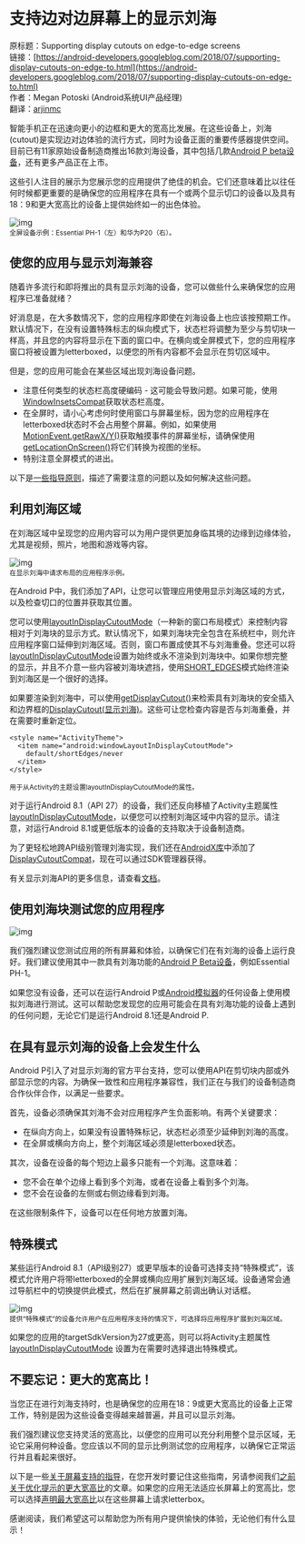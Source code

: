 # 支持边对边屏幕上的显示刘海

原标题：Supporting display cutouts on edge-to-edge screens  
链接：[https://android-developers.googleblog.com/2018/07/supporting-display-cutouts-on-edge-to.html](https://android-developers.googleblog.com/2018/07/supporting-display-cutouts-on-edge-to.html)  
作者：Megan Potoski (Android系统UI产品经理)  
翻译：[arjinmc](https://github.com/arjinmc)  

智能手机正在迅速向更小的边框和更大的宽高比发展。在这些设备上，刘海(cutout)是实现边对边体验的流行方式，同时为设备正面的重要传感器提供空间。目前已有11家原始设备制造商推出16款刘海设备，其中包括几款[Android P beta设备](https://developer.android.com/preview/devices/index.html)，还有更多产品正在上市。

这些引人注目的展示为您展示您的应用提供了绝佳的机会。它们还意味着比以往任何时候都更重要的是确保您的应用程序在具有一个或两个显示切口的设备以及具有18：9和更大宽高比的设备上提供始终如一的出色体验。

![img](../images/2018.7.30.1.png)  
<small>全屏设备示例：Essential PH-1（左）和华为P20（右）。</small>

## 使您的应用与显示刘海兼容

随着许多流行和即将推出的具有显示刘海的设备，您可以做些什么来确保您的应用程序已准备就绪？

好消息是，在大多数情况下，您的应用程序即使在刘海设备上也应该按预期工作。默认情况下，在没有设置特殊标志的纵向模式下，状态栏将调整为至少与剪切块一样高，并且您的内容将显示在下面的窗口中。在横向或全屏模式下，您的应用程序窗口将被设置为letterboxed，以便您的所有内容都不会显示在剪切区域中。

但是，您的应用可能会在某些区域出现刘海设备问题。

* 注意任何类型的状态栏高度硬编码 - 这可能会导致问题。如果可能，使用[WindowInsetsCompat](https://developer.android.com/reference/android/support/v4/view/WindowInsetsCompat)获取状态栏高度。
* 在全屏时，请小心考虑何时使用窗口与屏幕坐标，因为您的应用程序在letterboxed状态时不会占用整个屏幕。例如，如果使用[MotionEvent.getRawX/Y()](https://developer.android.com/reference/android/view/MotionEvent.html#getRawX())获取触摸事件的屏幕坐标，请确保使用[getLocationOnScreen()](https://developer.android.com/reference/android/view/View.html#getLocationOnScreen(int[]))将它们转换为视图的坐标。
* 特别注意全屏模式的进出。

以下是[一些指导原则](https://developer.android.com/guide/topics/display-cutout/#best_practices_for_display_cutout_support)，描述了需要注意的问题以及如何解决这些问题。

## 利用刘海区域

在刘海区域中呈现您的应用内容可以为用户提供更加身临其境的边缘到边缘体验，尤其是视频，照片，地图和游戏等内容。

![img](../images/2018.7.30.2.png)  
<small>在显示刘海中请求布局的应用程序示例。</small>

在Android P中，我们添加了API，让您可以管理应用使用显示刘海区域的方式，以及检查切口的位置并获取其位置。

您可以使用[layoutInDisplayCutoutMode](https://developer.android.com/reference/android/view/WindowManager.LayoutParams.html#layoutInDisplayCutoutMode)（一种新的窗口布局模式）来控制内容相对于刘海块的显示方式。默认情况下，如果刘海块完全包含在系统栏中，则允许应用程序窗口延伸到刘海区域。否则，窗口布置成使其不与刘海重叠。您还可以将[layoutInDisplayCutoutMode](https://developer.android.com/reference/android/view/WindowManager.LayoutParams.html#layoutInDisplayCutoutMode)设置为始终或永不渲染到刘海块中。如果你想完整的显示，并且不介意一些内容被刘海块遮挡，使用[SHORT_EDGES](https://developer.android.com/reference/android/view/WindowManager.LayoutParams.html#LAYOUT_IN_DISPLAY_CUTOUT_MODE_SHORT_EDGES)模式始终渲染到刘海区是一个很好的选择。

如果要渲染到刘海中，可以使用[getDisplayCutout()](https://developer.android.com/reference/android/view/WindowInsets#getDisplayCutout())来检索具有刘海块的安全插入和边界框的[DisplayCutout(显示刘海)](https://developer.android.com/reference/android/view/DisplayCutout.html)。这些可让您检查内容是否与刘海重叠，并在需要时重新定位。

```code
<style name="ActivityTheme">
  <item name="android:windowLayoutInDisplayCutoutMode">
    default/shortEdges/never
  </item>
</style>
```
<small>用于从Activity的主题设置layoutInDisplayCutoutMode的属性。</small>

对于运行Android 8.1（API 27）的设备，我们还反向移植了Activity主题属性[layoutInDisplayCutoutMode](https://developer.android.com/reference/android/R.attr.html#windowLayoutInDisplayCutoutMode)，以便您可以控制刘海区域中内容的显示。请注意，对运行Android 8.1或更低版本的设备的支持取决于设备制造商。

为了更轻松地跨API级别管理刘海实现，我们还在[AndroidX库](https://developer.android.com/topic/libraries/support-library/androidx-rn)中添加了[DisplayCutoutCompat](https://developer.android.com/reference/androidx/core/view/DisplayCutoutCompat)，现在可以通过SDK管理器获得。

有关显示刘海API的更多信息，请查看[文档](https://developer.android.com/guide/topics/display-cutout/)。

## 使用刘海块测试您的应用程序

![img](../images/2018.7.30.3.png)  

我们强烈建议您测试应用的所有屏幕和体验，以确保它们在有刘海的设备上运行良好。我们建议使用其中一款具有刘海功能的[Android P Beta设备](https://developer.android.com/preview/devices/index.html)，例如Essential PH-1。

如果您没有设备，还可以在运行Android P或[Android模拟器](https://developer.android.com/preview/setup-sdk.html#run-emulator)的任何设备上使用模拟刘海进行测试。这可以帮助您发现您的应用可能会在具有刘海功能的设备上遇到的任何问题，无论它们是运行Android 8.1还是Android P.

## 在具有显示刘海的设备上会发生什么

Android P引入了对显示刘海的官方平台支持，您可以使用API​​在剪切块内部或外部显示您的内容。为确保一致性和应用程序兼容性，我们正在与我们的设备制造商合作伙伴合作，以满足一些要求。

首先，设备必须确保其刘海不会对应用程序产生负面影响。有两个关键要求：

* 在纵向方向上，如果没有设置特殊标记，状态栏必须至少延伸到刘海的高度。
* 在全屏或横向方向上，整个刘海区域必须是letterboxed状态。

其次，设备在设备的每个短边上最多只能有一个刘海。这意味着：

* 您不会在单个边缘上看到多个刘海，或者在设备上看到多个刘海。
* 您不会在设备的左侧或右侧边缘看到刘海。

在这些限制条件下，设备可以在任何地方放置刘海。

## 特殊模式
某些运行Android 8.1（API级别27）或更早版本的设备可选择支持“特殊模式”，该模式允许用户将带letterboxed的全屏或横向应用扩展到刘海区域。设备通常会通过导航栏中的切换提供此模式，然后在扩展屏幕之前调出确认对话框。

![img](../images/2018.7.30.4.png)  
<small>提供“特殊模式”的设备允许用户在应用程序支持的情况下，可选择将应用程序扩展到刘海区域。</small>

如果您的应用的targetSdkVersion为27或更高，则可以将Activity主题属性[layoutInDisplayCutoutMode](https://developer.android.com/reference/android/R.attr.html#windowLayoutInDisplayCutoutMode) 设置为在需要时选择退出特殊模式。

## 不要忘记：更大的宽高比！

当您正在进行刘海支持时，也是确保您的应用在18：9或更大宽高比的设备上正常工作，特别是因为这些设备变得越来越普遍，并且可以显示刘海。

我们强烈建议您支持灵活的宽高比，以便您的应用可以充分利用整个显示区域，无论它采用何种设备。您应该以不同的显示比例测试您的应用程序，以确保它正常运行并且看起来很好。

以下是一些[关于屏幕支持的指导](https://android-developers.googleblog.com/2017/12/tuning-your-apps-and-games-for-long.html)，在您开发时要记住这些指南，另请参阅我们[之前关于优化提示的更大宽高比](https://android-developers.googleblog.com/2017/03/update-your-app-to-take-advantage-of.html)的文章。如果您的应用无法适应长屏幕上的宽高比，您可以选择[声明最大宽高比](https://developer.android.com/guide/practices/screens-distribution.html#MaxAspectRatio)以在这些屏幕上请求letterbox。

感谢阅读，我们希望这可以帮助您为所有用户提供愉快的体验，无论他们有什么显示！